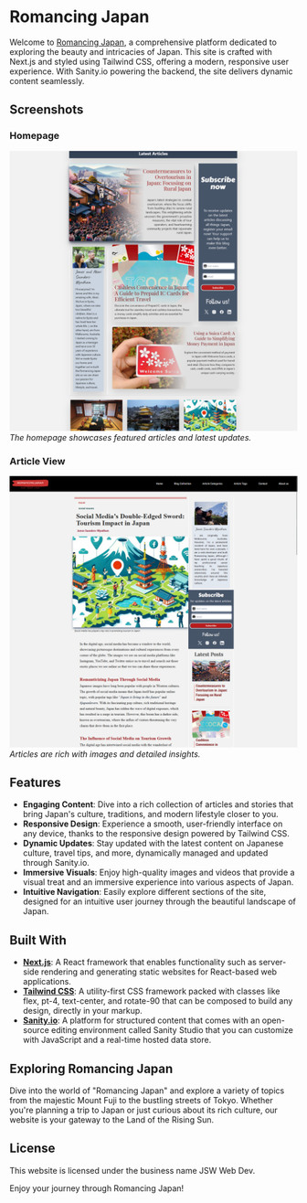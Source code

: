 # Romancing Japan

Welcome to [Romancing Japan](https://www.romancing-japan.com/), a comprehensive platform dedicated to exploring the beauty and intricacies of Japan. This site is crafted with Next.js and styled using Tailwind CSS, offering a modern, responsive user experience. With Sanity.io powering the backend, the site delivers dynamic content seamlessly.

## Screenshots

### Homepage
![Homepage of Romancing Japan](public/images/rj-homepage.png)
*The homepage showcases featured articles and latest updates.*

### Article View
![Detailed Article View](public/images/rj-article.png)
*Articles are rich with images and detailed insights.*

## Features

- **Engaging Content**: Dive into a rich collection of articles and stories that bring Japan's culture, traditions, and modern lifestyle closer to you.
- **Responsive Design**: Experience a smooth, user-friendly interface on any device, thanks to the responsive design powered by Tailwind CSS.
- **Dynamic Updates**: Stay updated with the latest content on Japanese culture, travel tips, and more, dynamically managed and updated through Sanity.io.
- **Immersive Visuals**: Enjoy high-quality images and videos that provide a visual treat and an immersive experience into various aspects of Japan.
- **Intuitive Navigation**: Easily explore different sections of the site, designed for an intuitive user journey through the beautiful landscape of Japan.

## Built With

- [**Next.js**](https://nextjs.org/): A React framework that enables functionality such as server-side rendering and generating static websites for React-based web applications.
- [**Tailwind CSS**](https://tailwindcss.com/): A utility-first CSS framework packed with classes like flex, pt-4, text-center, and rotate-90 that can be composed to build any design, directly in your markup.
- [**Sanity.io**](https://www.sanity.io/): A platform for structured content that comes with an open-source editing environment called Sanity Studio that you can customize with JavaScript and a real-time hosted data store.

## Exploring Romancing Japan

Dive into the world of "Romancing Japan" and explore a variety of topics from the majestic Mount Fuji to the bustling streets of Tokyo. Whether you're planning a trip to Japan or just curious about its rich culture, our website is your gateway to the Land of the Rising Sun.

## License

This website is licensed under the business name JSW Web Dev.

Enjoy your journey through Romancing Japan!
